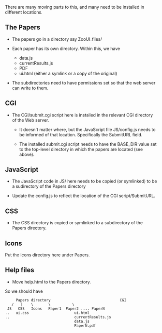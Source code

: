 There are many moving parts to this, and many need to be installed in different locations.


## The Papers
+ The papers go in a directory say ZooUI_files/
+ Each paper has its own directory. Within this, we have
  + data.js
  + currentResults.js
  + PDF
  + ui.html (either a symlink or a copy of the original)

+ The subdirectories need to have permissions set so that the web server can write to them.

## CGI
+ The CGI/submit.cgi script here is installed in the relevant CGI directory of the Web server.
  + It doesn't matter where, but the JavaScript file JS/config.js needs to be informed of that
    location. Specifically the SubmitURL field.
	
  + The installed submit.cgi script needs to have the BASE_DIR value set to the top-level directory
    in which the papers are located (see above).
	
## JavaScript
+ The JavaScript code in JS/ here needs to be copied (or symlinked) to be a sudirectory of 
  the Papers directory
  
+ Update the config.js  to reflect the location of the CGI script/SubmitURL.

## CSS
+ The CSS directory is copied or symlinked to a subdirectory of the Papers directory.


## Icons
Put the Icons directory here under Papers.

## Help files
+ Move help.html to the Papers directory.

So we should have

```
     Papers directory                                CGI       
   /   |    \       \          \
 JS   CSS   Icons   Paper1  Paper2 .... PaperN
..   ui.css                     ui.html
..                              currentResults.js
                                data.js
								PaperN.pdf
```


